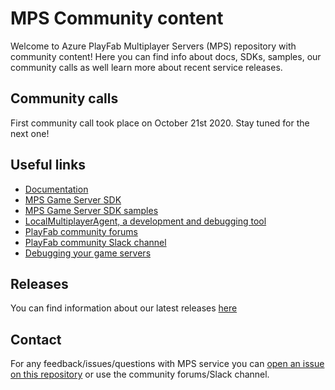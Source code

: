 # MPS Community content 

Welcome to Azure PlayFab Multiplayer Servers (MPS) repository with community content! Here you can find info about docs, SDKs, samples, our community calls as well learn more about recent service releases.

## Community calls

First community call took place on October 21st 2020. Stay tuned for the next one!

## Useful links

- [Documentation](https://docs.microsoft.com/en-us/gaming/playfab/features/multiplayer/servers/)
- [MPS Game Server SDK](https://github.com/PlayFab/gsdk)
- [MPS Game Server SDK samples](https://github.com/PlayFab/gsdksamples)
- [LocalMultiplayerAgent, a development and debugging tool](https://github.com/PlayFab/LocalMultiplayerAgent)
- [PlayFab community forums](https://community.playfab.com/index.html)
- [PlayFab community Slack channel](https://api.playfab.com/slack)
- [Debugging your game servers](https://github.com/PlayFab/gsdkSamples/blob/master/Debugging.md)

## Releases

You can find information about our latest releases [here](./releases.md)

## Contact

For any feedback/issues/questions with MPS service you can [open an issue on this repository](https://github.com/PlayFab/mpscommunity/issues/new) or use the community forums/Slack channel.
